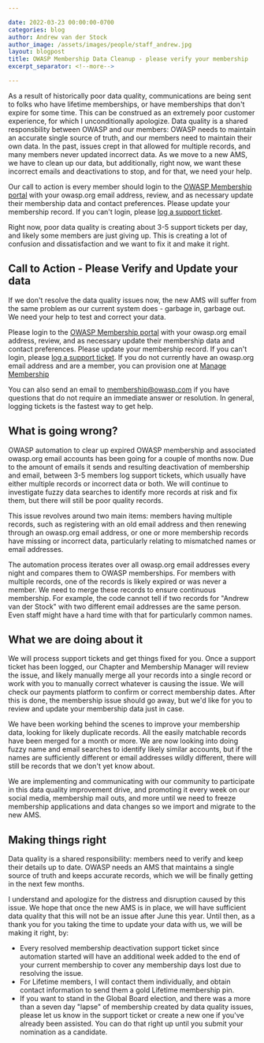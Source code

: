 ```yaml
---

date: 2022-03-23 00:00:00-0700
categories: blog
author: Andrew van der Stock
author_image: /assets/images/people/staff_andrew.jpg
layout: blogpost
title: OWASP Membership Data Cleanup - please verify your membership
excerpt_separator: <!--more-->

---
```


As a result of historically poor data quality, communications are being sent to folks who have lifetime memberships, or have memberships that don't expire for some time. This can be construed as an extremely poor customer experience, for which I unconditionally apologize. Data quality is a shared responsbility between OWASP and our members: OWASP needs to maintain an accurate single source of truth, and our members need to maintain their own data. In the past, issues crept in that allowed for multiple records, and many members never updated incorrect data. As we move to a new AMS, we have to clean up our data, but additionally, right now, we want these incorrect emails and deactivations to stop, and for that, we need your help.

Our call to action is every member should login to the [OWASP Membership portal](https://members.owasp.org) with your owasp.org email address, review, and as necessary update their membership data and contact preferences. Please update your membership record. If you can't login, please [log a support ticket](https://owasporg.atlassian.net/servicedesk/customer/portal/9). 

<!--more-->

Right now, poor data quality is creating about 3-5 support tickets per day, and likely some members are just giving up. This is creating a lot of confusion and dissatisfaction and we want to fix it and make it right.

## Call to Action - Please Verify and Update your data

If we don't resolve the data quality issues now, the new AMS will suffer from the same problem as our current system does - garbage in, garbage out. We need your help to test and correct your data.

Please login to the [OWASP Membership portal](https://members.owasp.org) with your owasp.org email address, review, and as necessary update their membership data and contact preferences. Please update your membership record. If you can't login, please [log a support ticket](https://owasporg.atlassian.net/servicedesk/customer/portal/9). If you do not currently have an owasp.org email address and are a member, you can provision one at [Manage Membership](https://owasp.org/manage-membership/)

You can also send an email to membership@owasp.com if you have questions that do not require an immediate answer or resolution. In general, logging tickets is the fastest way to get help.

## What is going wrong?

OWASP automation to clear up expired OWASP membership and associated owasp.org email accounts has been going for a couple of months now. Due to the amount of emails it sends and resulting deactivation of membership and email, between 3-5 members log support tickets, which usually have either multiple records or incorrect data or both. We will continue to investigate fuzzy data searches to identify more records at risk and fix them, but there will still be poor quality records.

This issue revolves around two main items: members having multiple records, such as registering with an old email address and then renewing through an owasp.org email address, or one or more membership records have missing or incorrect data, particularly relating to mismatched names or email addresses.

The automation process iterates over all owasp.org email addresses every night and compares them to OWASP memberships. For members with multiple records, one of the records is likely expired or was never a member. We need to merge these records to ensure continuous membership. For example, the code cannot tell if two records for "Andrew van der Stock" with two different email addresses are the same person. Even staff might have a hard time with that for particularly common names.

## What we are doing about it

We will process support tickets and get things fixed for you. Once a support ticket has been logged, our Chapter and Membership Manager will review the issue, and likely manually merge all your records into a single record or work with you to manually correct whatever is causing the issue. We will check our payments platform to confirm or correct membership dates. After this is done, the membership issue should go away, but we'd like for you to review and update your membership data just in case.

We have been working behind the scenes to improve your membership data, looking for likely duplicate records. All the easily matchable records have been merged for a month or more. We are now looking into doing fuzzy name and email searches to identify likely similar accounts, but if the names are sufficiently different or email addresses wildly different, there will still be records that we don't yet know about.

We are implementing and communicating with our community to participate in this data quality improvement drive, and promoting it every week on our social media, membership mail outs, and more until we need to freeze membership applications and data changes so we import and migrate to the new AMS.

## Making things right

Data quality is a shared responsibility: members need to verify and keep their details up to date. OWASP needs an AMS that maintains a single source of truth and keeps accurate records, which we will be finally getting in the next few months.

I understand and apologize for the distress and disruption caused by this issue. We hope that once the new AMS is in place, we will have sufficient data quality that this will not be an issue after June this year. Until then, as a thank you for you taking the time to update your data with us, we will be making it right, by:

- Every resolved membership deactivation support ticket since automation started will have an additional week added to the end of your current membership to cover any membership days lost due to resolving the issue.
- For Lifetime members, I will contact them individually, and obtain contact information to send them a gold Lifetime membership pin.
- If you want to stand in the Global Board election, and there was a more than a seven day "lapse" of membership created by data quality issues, please let us know in the support ticket or create a new one if you've already been assisted. You can do that right up until you submit your nomination as a candidate.
